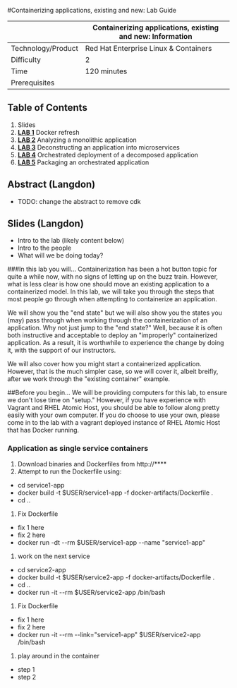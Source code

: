 #Containerizing applications, existing and new: Lab Guide

|   | Containerizing applications, existing and new: Information |
|---|---|
| Technology/Product | Red Hat Enterprise Linux & Containers |
| Difficulty |  2 |
| Time  |  120 minutes  |
| Prerequisites  |   |

## Table of Contents

1. Slides
1. **[LAB 1](labs/chapter1.md)** Docker refresh
1. **[LAB 2](labs/chapter2.md)** Analyzing a monolithic application
1. **[LAB 3](labs/chapter3.md)** Deconstructing an application into microservices
1. **[LAB 4](labs/chapter4.md)** Orchestrated deployment of a decomposed application
1. **[LAB 5](labs/chapter5.md)** Packaging an orchestrated application

## Abstract (Langdon)

* TODO: change the abstract to remove cdk

## Slides (Langdon)

* Intro to the lab (likely content below)
* Intro to the people
* What will we be doing today?

###In this lab you will...
Containerization has been a hot button topic for quite a while now, with no signs of letting up on the buzz train. However, what is less clear is how one should move an existing application to a containerized model. In this lab, we will take you through the steps that most people go through when attempting to containerize an application. 

We will show you the "end state" but we will also show you the states you (may) pass through when working through the containerization of an application. Why not just jump to the "end state?" Well, because it is often both instructive and acceptable to deploy an "improperly" containerized application. As a result, it is worthwhile to experience the change by doing it, with the support of our instructors.

We will also cover how you might start a containerized application. However, that is the much simpler case, so we will cover it, albeit breifly, after we work through the "existing container" example.

##Before you begin...
We will be providing computers for this lab, to ensure we don't lose time on "setup." However, if you have experience with Vagrant and RHEL Atomic Host, you should be able to follow along pretty easily with your own computer. If you do choose to use your own, please come in to the lab with a vagrant deployed instance of RHEL Atomic Host that has Docker running.


### Application as single service containers

1. Download binaries and Dockerfiles from http://****
1. Attempt to run the Dockerfile using:
  * cd service1-app
  * docker build -t $USER/service1-app -f docker-artifacts/Dockerfile .
  * cd ..
1. Fix Dockerfile
  * fix 1 here
  * fix 2 here
  * docker run -dt --rm $USER/service1-app --name "service1-app"
1. work on the next service
  * cd service2-app 
  * docker build -t $USER/service2-app -f docker-artifacts/Dockerfile .
  * cd ..
  * docker run -it --rm $USER/service2-app /bin/bash
1. Fix Dockerfile
  * fix 1 here
  * fix 2 here
  * docker run -it --rm --link="service1-app" $USER/service2-app /bin/bash
1. play around in the container
  * step 1
  * step 2

